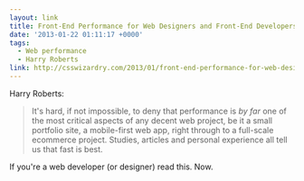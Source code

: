 ```yaml
---
layout: link
title: Front-End Performance for Web Designers and Front-End Developers
date: '2013-01-22 01:11:17 +0000'
tags:
  - Web performance
  - Harry Roberts
link: http://csswizardry.com/2013/01/front-end-performance-for-web-designers-and-front-end-developers/
---
```

Harry Roberts:

> It's hard, if not impossible, to deny that performance is *by far* one of the most critical aspects of any decent web project, be it a small portfolio site, a mobile-first web app, right through to a full-scale ecommerce project. Studies, articles and personal experience all tell us that fast is best.

If you're a web developer (or designer) read this. Now.
